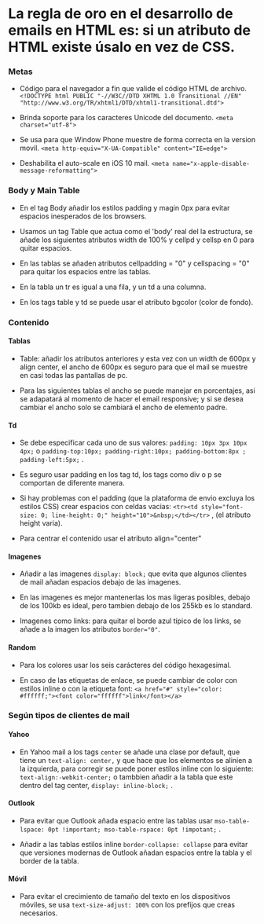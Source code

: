 # La regla de oro en el desarrollo de emails en HTML es: si un atributo de HTML existe úsalo en vez de CSS.


### Metas 

* Código para el navegador a fin que valide el código HTML de archivo.	
``` <!DOCTYPE html PUBLIC "-//W3C//DTD XHTML 1.0 Transitional //EN" "http://www.w3.org/TR/xhtml1/DTD/xhtml1-transitional.dtd"> ```

* Brinda soporte para los caracteres Unicode del documento.
``` <meta charset="utf-8"> ```

* Se usa para que Window Phone muestre de forma correcta en la version movil. 
``` <meta http-equiv="X-UA-Compatible" content="IE=edge"> ```

* Deshabilita el auto-scale en iOS 10 mail. 
``` <meta name="x-apple-disable-message-reformatting"> ``` 

### Body y Main Table

* En el tag Body añadir los estilos padding y magin 0px para evitar espacios inesperados de los browsers.

* Usamos un tag Table que actua como el 'body' real del la estructura, se añade los siguientes atributos width de 100% y cellpd y cellsp en 0 para quitar espacios.

* En las tablas se añaden atributos cellpadding = "0" y cellspacing = "0" para quitar los espacios entre las tablas.

* En la tabla un tr es igual a una fila, y un td a una columna.

* En los tags table y td se puede usar el atributo bgcolor (color de fondo).

### Contenido

#### Tablas 

* Table: añadir los atributos anteriores y esta vez con un width de 600px y align center, el ancho de 600px es seguro para que el mail se muestre en casi todas las pantallas de pc.

* Para las siguientes tablas el ancho se puede manejar en porcentajes, asi se adapatará al momento de hacer el email responsive; y si se desea cambiar el ancho solo se cambiará el ancho de elemento padre.

#### Td

* Se debe especificar cada uno de sus valores: ``` padding: 10px 3px 10px 4px; ``` o ``` padding-top:10px; padding-right:10px; padding-bottom:8px ; padding-left:5px; ``` .

* Es seguro usar padding en los tag td, los tags como div o p se comportan de diferente manera.

* Si hay problemas con el padding (que la plataforma de envio excluya los estilos CSS) crear espacios con celdas vacias: 
  ``` <tr><td style="font-size: 0; line-height: 0;" height="10">&nbsp;</td></tr> ``` , (el atributo height varia).

* Para centrar el contenido usar el atributo align="center"
 
#### Imagenes

* Añadir a las imagenes ``` display: block; ``` que evita que algunos clientes de mail añadan espacios debajo de las imagenes.

* En las imagenes es mejor mantenerlas los mas ligeras posibles, debajo de los 100kb es ideal, pero tambien debajo de los 255kb es lo standard.

* Imagenes como links: para quitar el borde azul típico de los links, se añade a la imagen los atributos ``` border="0" ```.

#### Random

* Para los colores usar los seis carácteres del código hexagesimal.

* En caso de las etiquetas de enlace, se puede cambiar de color con estilos inline o con la etiqueta font:
  ``` <a href="#" style="color: #ffffff;"><font color="ffffff">link</font></a> ```

### Según tipos de clientes de mail

#### Yahoo

* En Yahoo mail a los tags ``` center ``` se añade una clase por default, que tiene un ``` text-align: center, ``` y que hace que los elementos se alinien a la izquierda, para corregir se puede poner estilos inline con lo siguiente: ``` text-align:-webkit-center; ``` o  tambbien añadir a la tabla que este dentro del tag center, ``` display: inline-block; ``` .

#### Outlook

* Para evitar que Outlook añada espacio entre las tablas usar ``` mso-table-lspace: 0pt !important; mso-table-rspace: 0pt !impotant; ``` .

* Añadir a las tablas estilos inline ``` border-collapse: collapse ``` para evitar que versiones modernas de Outlook añadan espacios entre la tabla y el border de la tabla.


#### Móvil 

* Para evitar el crecimiento de tamaño del texto en los dispositivos móviles, se usa ``` text-size-adjust: 100% ``` con los prefijos que creas necesarios.

